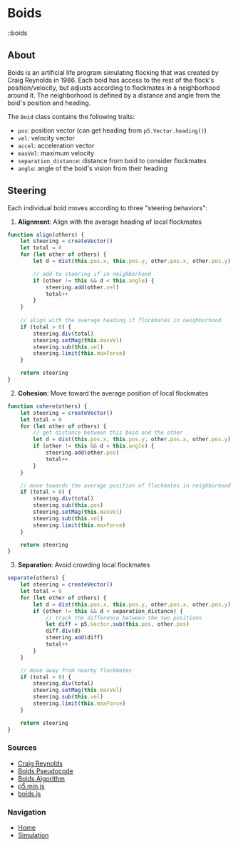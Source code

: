 # Boids
::boids

## About
Boids is an artificial life program simulating flocking that was created by Craig Reynolds in 1986. Each boid has access to the rest of the flock's position/velocity, but adjusts according to flockmates in a neighborhood around it. The neighborhood is defined by a distance and angle from the boid's position and heading.

The `Boid` class contains the following traits:
- `pos`: position vector (can get heading from `p5.Vector.heading()`)
- `vel`: velocity vector
- `accel`: acceleration vector
- `maxVel`: maximum velocity
- `separation_distance`: distance from boid to consider flockmates
- `angle`: angle of the boid's vision from their heading

## Steering
Each individual boid moves according to three "steering behaviors":

1. **Alignment**: Align with the average heading of local flockmates
```javascript
function align(others) {
    let steering = createVector()
    let total = 0
    for (let other of others) {
        let d = dist(this.pos.x, this.pos.y, other.pos.x, other.pos.y)

        // add to steering if in neighborhood
        if (other != this && d < this.angle) {
            steering.add(other.vel)
            total++
        }
    }
    
    // align with the average heading if flockmates in neighborhood
    if (total > 0) {
        steering.div(total)
        steering.setMag(this.maxVel)
        steering.sub(this.vel)
        steering.limit(this.maxForce)
    }

    return steering
}
```
2. **Cohesion**: Move toward the average position of local flockmates
```javascript
function cohere(others) {
    let steering = createVector()
    let total = 0
    for (let other of others) {
        // get distance between this boid and the other
        let d = dist(this.pos.x, this.pos.y, other.pos.x, other.pos.y)
        if (other != this && d < this.angle) {
            steering.add(other.pos)
            total++
        }
    }

    // move towards the average position of flockmates in neighborhood
    if (total > 0) {
        steering.div(total)
        steering.sub(this.pos)
        steering.setMag(this.maxVel)
        steering.sub(this.vel)
        steering.limit(this.maxForce)
    }

    return steering
}
```
3. **Separation**: Avoid crowding local flockmates
```javascript
separate(others) {
    let steering = createVector()
    let total = 0
    for (let other of others) {
        let d = dist(this.pos.x, this.pos.y, other.pos.x, other.pos.y)
        if (other != this && d < separation_distance) {
            // track the difference between the two positions
            let diff = p5.Vector.sub(this.pos, other.pos)
            diff.div(d)
            steering.add(diff)
            total++
        }
    }

    // move away from nearby flockmates
    if (total > 0) {
        steering.div(total)
        steering.setMag(this.maxVel)
        steering.sub(this.vel)
        steering.limit(this.maxForce)
    }

    return steering
}
```

### Sources
- [Craig Reynolds](http://www.red3d.com/cwr/boids/)
- [Boids Pseudocode](http://www.kfish.org/boids/pseudocode.html)
- [Boids Algorithm](https://vanhunteradams.com/Pico/Animal_Movement/Boids-algorithm.html)
- [p5.min.js](https://cdnjs.cloudflare.com/ajax/libs/p5.js/1.9.2/p5.min.js)
- [boids.js](/simulation/boids.js)

### Navigation
- [Home](/README.md)
- [Simulation](/simulation)
